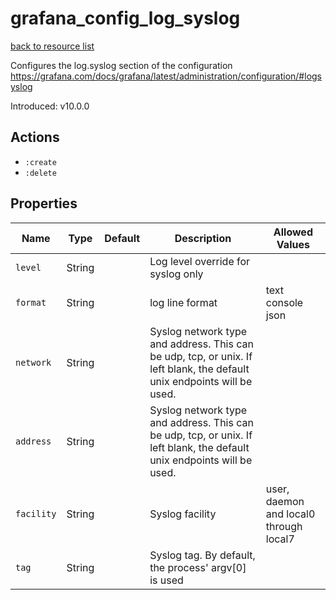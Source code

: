 # grafana_config_log_syslog

[back to resource list](https://github.com/sous-chefs/grafana#resources)

Configures the log.syslog section of the configuration <https://grafana.com/docs/grafana/latest/administration/configuration/#logsyslog>

Introduced: v10.0.0

## Actions

- `:create`
- `:delete`

## Properties

| Name       | Type   | Default | Description                                                                                                             | Allowed Values                         |
| ---------- | ------ | ------- | ----------------------------------------------------------------------------------------------------------------------- | -------------------------------------- |
| `level`    | String |         | Log level override for syslog only                                                                                      |
| `format`   | String |         | log line format                                                                                                         | text console json                      |
| `network`  | String |         | Syslog network type and address. This can be udp, tcp, or unix. If left blank, the default unix endpoints will be used. |
| `address`  | String |         | Syslog network type and address. This can be udp, tcp, or unix. If left blank, the default unix endpoints will be used. |
| `facility` | String |         | Syslog facility                                                                                                         | user, daemon and local0 through local7 |
| `tag`      | String |         | Syslog tag. By default, the process' argv[0] is used                                                                    |
